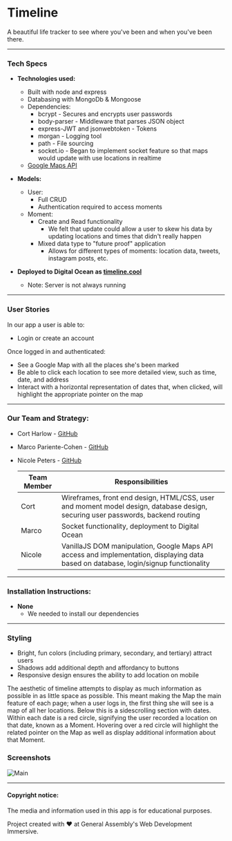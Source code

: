 # Timeline

A beautiful life tracker to see where you've been and when you've been there.

---

### Tech Specs

* **Technologies used:**
  - Built with node and express
  - Databasing with MongoDb & Mongoose
  - Dependencies:
    - bcrypt - Secures and encrypts user passwords
    - body-parser - Middleware that parses JSON object
    - express-JWT and jsonwebtoken - Tokens 
    - morgan - Logging tool
    - path - File sourcing
    - socket.io - Began to implement socket feature so that maps would update with use locations in realtime
  - [Google Maps API](https://developers.google.com/maps/documentation/javascript/)
  
* **Models:**
  - User: 
    - Full CRUD
    - Authentication required to access moments
  - Moment:
    - Create and Read functionality
      - We felt that update could allow a user to skew his data by updating locations and times that didn't really happen
    - Mixed data type to "future proof" application 
      - Allows for different types of moments: location data, tweets, instagram posts, etc.
      
* **Deployed to Digital Ocean as [timeline.cool](http://timeline.cool/)**
  - Note: Server is not always running 
  
---

### User Stories

In our app a user is able to:
  - Login or create an account
  
Once logged in and authenticated:
  - See a Google Map with all the places she's been marked
  - Be able to click each location to see more detailed view, such as time, date, and address
  - Interact with a horizontal representation of dates that, when clicked, will highlight the appropriate pointer on the map
  
---

### Our Team and Strategy:
- Cort Harlow - [GitHub](https://github.com/cortharlow)

- Marco Pariente-Cohen - [GitHub](https://github.com/Markypc3)

- Nicole Peters - [GitHub](https://github.com/napeters)

  
  | Team Member | Responsibilities |
  |-------------|------------------|
  | Cort | Wireframes, front end design, HTML/CSS, user and moment model design, database design, securing user passwords, backend routing |
  | Marco | Socket functionality, deployment to Digital Ocean |
  | Nicole | VanillaJS DOM manipulation, Google Maps API access and implementation, displaying data based on database, login/signup functionality |
  
---

### Installation Instructions:
* **None** 
   - We needed to install our dependencies

---

### Styling
  - Bright, fun colors (including primary, secondary, and tertiary) attract users
  - Shadows add additional depth and affordancy to buttons
  - Responsive design ensures the ability to add location on mobile
  
The aesthetic of timeline attempts to display as much information as possible in as little space as possible. 
This meant making the Map the main feature of each page; when a user logs in, the first thing she will see is a map of all her locations. 
Below this is a sidescrolling section with dates. 
Within each date is a red circle, signifying the user recorded a location on that date, known as a Moment.
Hovering over a red circle will highlight the related pointer on the Map as well as display additional information about that Moment.

### Screenshots
![Main](http://i.imgur.com/eC0TVoM.png?1)

---

#### Copyright notice:

The media and information used in this app is for educational purposes.

Project created with ♥ at General Assembly's Web Development Immersive.
